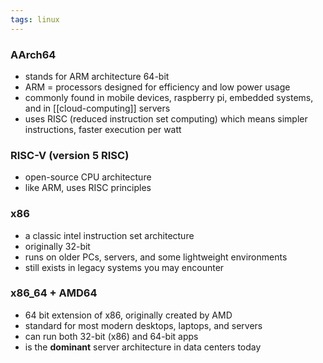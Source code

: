 ```yaml
---
tags: linux
---
```



### AArch64
- stands for ARM architecture 64-bit
- ARM = processors designed for efficiency and low power usage
- commonly found in mobile devices, raspberry pi, embedded systems, and in [[cloud-computing]] servers
- uses RISC (reduced instruction set computing) which means simpler instructions, faster execution per watt

### RISC-V (version 5 RISC)
- open-source CPU architecture
- like ARM, uses RISC principles

### x86
- a classic intel instruction set architecture
- originally 32-bit
- runs on older PCs, servers, and some lightweight environments
- still exists in legacy systems you may encounter 

### x86_64 + AMD64
- 64 bit extension of x86, originally created by AMD
- standard for most modern desktops, laptops, and servers
- can run both 32-bit (x86) and 64-bit apps
- is the **dominant** server architecture in data centers today